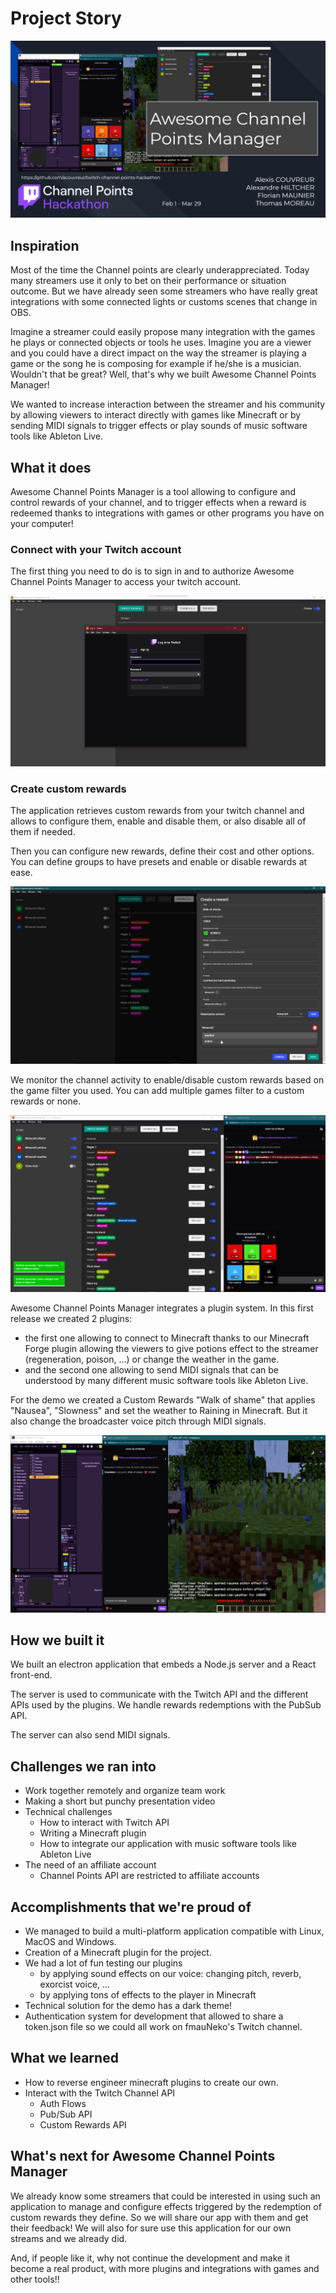 # Project Story

![](docs/slide.png)

## Inspiration

Most of the time the Channel points are clearly underappreciated. Today many streamers use it only to bet on their performance or situation outcome.
But we have already seen some streamers who have really great integrations with some connected lights or customs scenes that change in OBS.

Imagine a streamer could easily propose many integration with the games he plays or connected objects or tools he uses. Imagine you are a viewer and you could have a direct impact on the way the streamer is playing a game or the song he is composing for example if he/she is a musician. Wouldn't that be great? Well, that's why we built Awesome Channel Points Manager!

We wanted to increase interaction between the streamer and his community by allowing viewers to interact directly with games like Minecraft or by sending MIDI signals to trigger effects or play sounds of music software tools like Ableton Live.

## What it does

Awesome Channel Points Manager is a tool allowing to configure and control rewards of your channel, and to trigger effects when a reward is redeemed thanks to integrations with games or other programs you have on your computer!

### Connect with your Twitch account

The first thing you need to do is to sign in and to authorize Awesome Channel Points Manager to access your twitch account.

![](docs/login-screenshot.png)

### Create custom rewards

The application retrieves custom rewards from your twitch channel and allows to configure them, enable and disable them, or also disable all of them if needed.

Then you can configure new rewards, define their cost and other options.
You can define groups to have presets and enable or disable rewards at ease.

![](docs/create_reward.png)

We monitor the channel activity to enable/disable custom rewards based on the game filter you used. You can add multiple games filter to a custom rewards or none.

![](docs/manage_rewards.png)

Awesome Channel Points Manager integrates a plugin system. In this first release we created 2 plugins:

- the first one allowing to connect to Minecraft thanks to our Minecraft Forge plugin allowing the viewers to give potions effect to the streamer (regeneration, poison, ...) or change the weather in the game.
- and the second one allowing to send MIDI signals that can be understood by many different music software tools like Ableton Live.

For the demo we created a Custom Rewards "Walk of shame" that applies "Nausea", "Slowness" and set the weather to Raining in Minecraft. But it also change the broadcaster voice pitch through MIDI signals.

![](docs/demo.png)

## How we built it

We built an electron application that embeds a Node.js server and a React front-end.

The server is used to communicate with the Twitch API and the different APIs used by the plugins.
We handle rewards redemptions with the PubSub API.

The server can also send MIDI signals.

## Challenges we ran into

- Work together remotely and organize team work
- Making a short but punchy presentation video
- Technical challenges
  - How to interact with Twitch API
  - Writing a Minecraft plugin
  - How to integrate our application with music software tools like Ableton Live
- The need of an affiliate account
  - Channel Points API are restricted to affiliate accounts

## Accomplishments that we're proud of

- We managed to build a multi-platform application compatible with Linux, MacOS and Windows.
- Creation of a Minecraft plugin for the project.
- We had a lot of fun testing our plugins
  - by applying sound effects on our voice: changing pitch, reverb, exorcist voice, ...
  - by applying tons of effects to the player in Minecraft
- Technical solution for the demo has a dark theme!
- Authentication system for development that allowed to share a token.json file so we could all work on fmauNeko's Twitch channel.

## What we learned

- How to reverse engineer minecraft plugins to create our own.
- Interact with the Twitch Channel API
  - Auth Flows
  - Pub/Sub API
  - Custom Rewards API

## What's next for Awesome Channel Points Manager

We already know some streamers that could be interested in using such an application to manage and configure effects triggered by the redemption of custom rewards they define. So we will share our app with them and get their feedback!
We will also for sure use this application for our own streams and we already did.

And, if people like it, why not continue the development and make it become a real product, with more plugins and integrations with games and other tools!!
